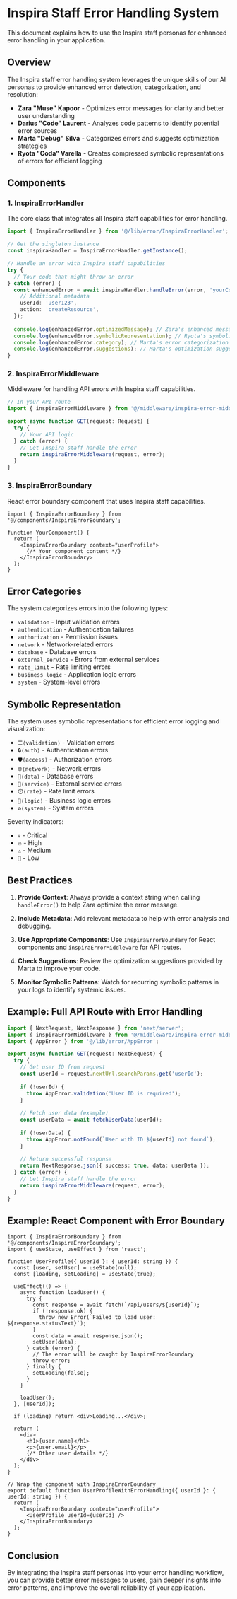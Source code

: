 # Inspira Staff Error Handling System

This document explains how to use the Inspira staff personas for enhanced error handling in your application.

## Overview

The Inspira staff error handling system leverages the unique skills of our AI personas to provide enhanced error detection, categorization, and resolution:

- **Zara "Muse" Kapoor** - Optimizes error messages for clarity and better user understanding
- **Darius "Code" Laurent** - Analyzes code patterns to identify potential error sources
- **Marta "Debug" Silva** - Categorizes errors and suggests optimization strategies
- **Ryota "Coda" Varella** - Creates compressed symbolic representations of errors for efficient logging

## Components

### 1. InspiraErrorHandler

The core class that integrates all Inspira staff capabilities for error handling.

```typescript
import { InspiraErrorHandler } from '@/lib/error/InspiraErrorHandler';

// Get the singleton instance
const inspiraHandler = InspiraErrorHandler.getInstance();

// Handle an error with Inspira staff capabilities
try {
  // Your code that might throw an error
} catch (error) {
  const enhancedError = await inspiraHandler.handleError(error, 'yourContext', {
    // Additional metadata
    userId: 'user123',
    action: 'createResource',
  });
  
  console.log(enhancedError.optimizedMessage); // Zara's enhanced message
  console.log(enhancedError.symbolicRepresentation); // Ryota's symbolic representation
  console.log(enhancedError.category); // Marta's error categorization
  console.log(enhancedError.suggestions); // Marta's optimization suggestions
}
```

### 2. InspiraErrorMiddleware

Middleware for handling API errors with Inspira staff capabilities.

```typescript
// In your API route
import { inspiraErrorMiddleware } from '@/middleware/inspira-error-middleware';

export async function GET(request: Request) {
  try {
    // Your API logic
  } catch (error) {
    // Let Inspira staff handle the error
    return inspiraErrorMiddleware(request, error);
  }
}
```

### 3. InspiraErrorBoundary

React error boundary component that uses Inspira staff capabilities.

```tsx
import { InspiraErrorBoundary } from '@/components/InspiraErrorBoundary';

function YourComponent() {
  return (
    <InspiraErrorBoundary context="userProfile">
      {/* Your component content */}
    </InspiraErrorBoundary>
  );
}
```

## Error Categories

The system categorizes errors into the following types:

- `validation` - Input validation errors
- `authentication` - Authentication failures
- `authorization` - Permission issues
- `network` - Network-related errors
- `database` - Database errors
- `external_service` - Errors from external services
- `rate_limit` - Rate limiting errors
- `business_logic` - Application logic errors
- `system` - System-level errors

## Symbolic Representation

The system uses symbolic representations for efficient error logging and visualization:

- `☲⟨validation⟩` - Validation errors
- `🔒⟨auth⟩` - Authentication errors
- `🛡️⟨access⟩` - Authorization errors
- `🌐⟨network⟩` - Network errors
- `💾⟨data⟩` - Database errors
- `🔌⟨service⟩` - External service errors
- `⏱️⟨rate⟩` - Rate limit errors
- `🧩⟨logic⟩` - Business logic errors
- `⚙️⟨system⟩` - System errors

Severity indicators:
- `💀` - Critical
- `🔥` - High
- `⚠️` - Medium
- `📝` - Low

## Best Practices

1. **Provide Context**: Always provide a context string when calling `handleError()` to help Zara optimize the error message.

2. **Include Metadata**: Add relevant metadata to help with error analysis and debugging.

3. **Use Appropriate Components**: Use `InspiraErrorBoundary` for React components and `inspiraErrorMiddleware` for API routes.

4. **Check Suggestions**: Review the optimization suggestions provided by Marta to improve your code.

5. **Monitor Symbolic Patterns**: Watch for recurring symbolic patterns in your logs to identify systemic issues.

## Example: Full API Route with Error Handling

```typescript
import { NextRequest, NextResponse } from 'next/server';
import { inspiraErrorMiddleware } from '@/middleware/inspira-error-middleware';
import { AppError } from '@/lib/error/AppError';

export async function GET(request: NextRequest) {
  try {
    // Get user ID from request
    const userId = request.nextUrl.searchParams.get('userId');
    
    if (!userId) {
      throw AppError.validation('User ID is required');
    }
    
    // Fetch user data (example)
    const userData = await fetchUserData(userId);
    
    if (!userData) {
      throw AppError.notFound(`User with ID ${userId} not found`);
    }
    
    // Return successful response
    return NextResponse.json({ success: true, data: userData });
  } catch (error) {
    // Let Inspira staff handle the error
    return inspiraErrorMiddleware(request, error);
  }
}
```

## Example: React Component with Error Boundary

```tsx
import { InspiraErrorBoundary } from '@/components/InspiraErrorBoundary';
import { useState, useEffect } from 'react';

function UserProfile({ userId }: { userId: string }) {
  const [user, setUser] = useState(null);
  const [loading, setLoading] = useState(true);
  
  useEffect(() => {
    async function loadUser() {
      try {
        const response = await fetch(`/api/users/${userId}`);
        if (!response.ok) {
          throw new Error(`Failed to load user: ${response.statusText}`);
        }
        const data = await response.json();
        setUser(data);
      } catch (error) {
        // The error will be caught by InspiraErrorBoundary
        throw error;
      } finally {
        setLoading(false);
      }
    }
    
    loadUser();
  }, [userId]);
  
  if (loading) return <div>Loading...</div>;
  
  return (
    <div>
      <h1>{user.name}</h1>
      <p>{user.email}</p>
      {/* Other user details */}
    </div>
  );
}

// Wrap the component with InspiraErrorBoundary
export default function UserProfileWithErrorHandling({ userId }: { userId: string }) {
  return (
    <InspiraErrorBoundary context="userProfile">
      <UserProfile userId={userId} />
    </InspiraErrorBoundary>
  );
}
```

## Conclusion

By integrating the Inspira staff personas into your error handling workflow, you can provide better error messages to users, gain deeper insights into error patterns, and improve the overall reliability of your application.